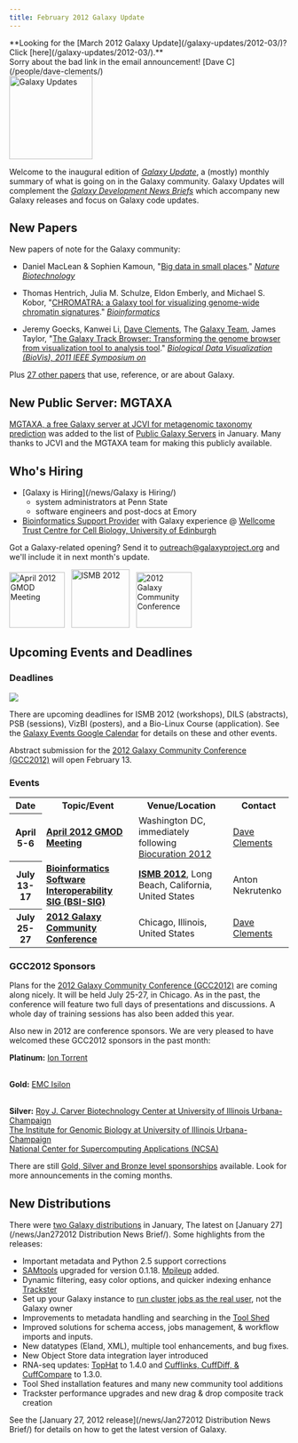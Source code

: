 ```yaml
---
title: February 2012 Galaxy Update
---
```

<div class='center'>**Looking for the [March 2012 Galaxy Update](/galaxy-updates/2012-03/)?  Click [here](/galaxy-updates/2012-03/).**<br />Sorry about the bad link in the email announcement!  [Dave C](/people/dave-clements/)</div>




<div class='left'><a href='/galaxy-updates/'><img src="/src/images/logos/GalaxyUpdate200.png" alt="Galaxy Updates" width=150 /></a></div>

Welcome to the inaugural edition of *[Galaxy Update](/galaxy-updates/)*, a (mostly) monthly summary of what is going on in the Galaxy community.  Galaxy Updates will complement the *[Galaxy Development News Briefs](/docs/)* which accompany new Galaxy releases and focus on Galaxy code updates.

## New Papers

New papers of note for the Galaxy community:

* Daniel MacLean & Sophien Kamoun, "[Big data in small places](http://www.nature.com/nbt/journal/v30/n1/full/nbt.2079.html)." *[Nature Biotechnology](http://www.nature.com/nbt/index.html)*

* Thomas Hentrich, Julia M. Schulze, Eldon Emberly, and Michael S. Kobor, "[CHROMATRA: a Galaxy tool for visualizing genome-wide chromatin signatures](http://bioinformatics.oxfordjournals.org/content/early/2012/01/10/bioinformatics.bts007.short)." *[Bioinformatics](http://bioinformatics.oxfordjournals.org/)* 

* Jeremy Goecks, Kanwei Li, [Dave Clements](/people/dave-clements/), The [Galaxy Team](/src/galaxy-team/), James Taylor, "[The Galaxy Track Browser: Transforming the genome browser from visualization tool to analysis tool](http://ieeexplore.ieee.org/xpl/freeabs_all.jsp?arnumber=6094046)." *[Biological Data Visualization (BioVis), 2011 IEEE Symposium on](http://www.biovis.net/)*

Plus [27 other papers](http://www.citeulike.org/group/16008/library) that use, reference, or are about Galaxy.  

## New Public Server: MGTAXA

[MGTAXA, a free Galaxy server at JCVI for metagenomic taxonomy prediction](http://mgtaxa.jcvi.org/) was added to the list of [Public Galaxy Servers](/use/) in January.  Many thanks to JCVI and the MGTAXA team for making this publicly available.

## Who's Hiring

* [Galaxy is Hiring](/news/Galaxy is Hiring/) 
  * system administrators at Penn State
  * software engineers and post-docs at Emory
* [Bioinformatics Support Provider](http://bit.ly/w6OIM0) with Galaxy experience @ [Wellcome Trust Centre for Cell Biology, University of Edinburgh](http://www.wcb.ed.ac.uk/) 

Got a Galaxy-related opening?  Send it to outreach@galaxyproject.org and we'll include it in next month's update.

<div class='right'>
<a href='/src/gmod:April 2012 GMOD Meeting/index.md'><img src="/src/images/logos/GMODApril2012Logo.png" alt="April 2012 GMOD Meeting" height=100 /></a>&nbsp;&nbsp; <a href='http://www.iscb.org/ismb2012'><img src="/src/images/logos/ISMB2012.jpg" alt="ISMB 2012" height=105 /></a>&nbsp;&nbsp; <a href='/events/gcc2012/'><img src="/src/images/galaxy-logos/GCC2012Logo200.png" alt="2012 Galaxy Community Conference" height="100" /></a>
</div>

## Upcoming Events and Deadlines

### Deadlines

<div class='left'><a href='https://www.google.com/calendar/embed?src=mq93blfvdoosh5unpmivu4kh1c%40group.calendar.google.com'><img src="/src/images/icons/CalendarIcon.gif" /></a></div> 

There are upcoming deadlines for ISMB 2012 (workshops), DILS (abstracts), PSB (sessions), VizBI (posters), and a Bio-Linux Course (application).  See the [Galaxy Events Google Calendar](https://www.google.com/calendar/embed?src=mq93blfvdoosh5unpmivu4kh1c%40group.calendar.google.com) for details on these and other events.

Abstract submission for the [2012 Galaxy Community Conference (GCC2012)](/events/gcc2012/) will open February 13.

### Events

<table>
  <tr class="th" >
    <th> Date </th>
    <th> Topic/Event </th>
    <th> Venue/Location </th>
    <th> Contact </th>
  </tr>
  <tr>
    <th> April 5-6 </th>
    <td> <strong><a href='http://gmod.org/wiki/April 2012 GMOD Meeting'>April 2012 GMOD Meeting</a></strong> </td>
    <td> Washington DC, immediately following <a href='http://pir.georgetown.edu/biocuration2012/'>Biocuration 2012</a> </td>
    <td> <a href='/people/dave-clements/'>Dave Clements</a> </td>
  </tr>
  <tr>
    <th> July 13-17 </th>
    <td> <strong><a href='http://www.iscb.org/ismb2012-program/ismb2012-satellitemeetings#BSI'>Bioinformatics Software Interoperability SIG (BSI-SIG)</a></strong> </td>
    <td> <strong><a href='http://www.iscb.org/ismb2012'>ISMB 2012</a></strong>, Long Beach, California, United States </td>
    <td> Anton Nekrutenko </td>
  </tr>
  <tr>
    <th> July 25-27 </th>
    <td> <strong><a href='/events/gcc2012/'>2012 Galaxy Community Conference</a></strong> </td>
    <td> Chicago, Illinois, United States </td>
    <td> <a href='/people/dave-clements/'>Dave Clements</a> </td>
  </tr>
</table>


### GCC2012 Sponsors

Plans for the [2012 Galaxy Community Conference (GCC2012)](/events/gcc2012/) are coming along nicely.  It will be held July 25-27, in Chicago.  As in the past, the conference will feature two full days of presentations and discussions.  A whole day of training sessions has also been added this year.  

Also new in 2012 are conference sponsors.  We are very pleased to have welcomed these GCC2012 sponsors in the past month:

 **Platinum:**
  [Ion Torrent](http://www.lifetechnologies.com/)<br /><br />

 **Gold:**
  [EMC Isilon](http://www.emc.com/isilon)<br /><br />

 **Silver:**
  [Roy J. Carver Biotechnology Center at University of Illinois Urbana-Champaign](http://www.biotech.uiuc.edu/)<br />
  [The Institute for Genomic Biology at University of Illinois Urbana-Champaign](http://www.igb.uiuc.edu/)<br />
  [National Center for Supercomputing Applications (NCSA)](http://www.ncsa.illinois.edu/)

There are still [Gold, Silver and Bronze level sponsorships](/events/gcc2012/sponsorships/) available.  Look for more announcements in the coming months.

## New Distributions

There were [two Galaxy distributions](/docs/) in January, The latest on [January 27](/news/Jan272012 Distribution News Brief/).  Some highlights from the releases:

* Important metadata and Python 2.5 support corrections
* [SAMtools](http://samtools.sourceforge.net/) upgraded for version 0.1.18. [Mpileup](http://samtools.sourceforge.net/mpileup.shtml) added.
* Dynamic filtering, easy color options, and quicker indexing enhance [Trackster](/learn/visualization/)
* Set up your Galaxy instance to [run cluster jobs as the real user](/admin/config/performance/cluster/), not the Galaxy owner
* Improvements to metadata handling and searching in the [Tool Shed](/toolshed/)
* Improved solutions for schema access, jobs management, & workflow imports and inputs.
* New datatypes (Eland, XML), multiple tool enhancements, and bug fixes.
* New Object Store data integration layer introduced
* RNA-seq updates: [TopHat](http://tophat.cbcb.umd.edu/) to 1.4.0 and [Cufflinks, CuffDiff, & CuffCompare](http://cufflinks.cbcb.umd.edu) to 1.3.0.
* Tool Shed installation features and many new community tool additions
* Trackster performance upgrades and new drag & drop composite track creation 

See the [January 27, 2012 release](/news/Jan272012 Distribution News Brief/) for details on how to get the latest version of Galaxy.
